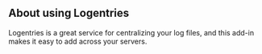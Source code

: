 ## About using Logentries

Logentries is a great service for centralizing your log files, and this add-in makes it easy to add across your servers.

